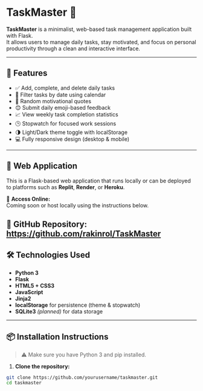 # TaskMaster 📝

**TaskMaster** is a minimalist, web-based task management application built with Flask.  
It allows users to manage daily tasks, stay motivated, and focus on personal productivity through a clean and interactive interface.

---

## 🌟 Features

- ✅ Add, complete, and delete daily tasks
- 📅 Filter tasks by date using calendar
- 🧠 Random motivational quotes
- 😊 Submit daily emoji-based feedback
- 📈 View weekly task completion statistics
- 🕒 Stopwatch for focused work sessions
- 🌗 Light/Dark theme toggle with localStorage
- 💻 Fully responsive design (desktop & mobile)

---

## 🚀 Web Application

This is a Flask-based web application that runs locally or can be deployed to platforms such as **Replit**, **Render**, or **Heroku**.

🔗 **Access Online:**  
Coming soon or host locally using the instructions below.

🔗 **GitHub Repository:**
https://github.com/rakinrol/TaskMaster
---

## 🛠️ Technologies Used

- **Python 3**
- **Flask**
- **HTML5 + CSS3**
- **JavaScript**
- **Jinja2**
- **localStorage** for persistence (theme & stopwatch)
- **SQLite3** *(planned)* for data storage

---

## 📦 Installation Instructions

> ⚠️ Make sure you have Python 3 and pip installed.

1. **Clone the repository:**

```bash
git clone https://github.com/yourusername/taskmaster.git
cd taskmaster
